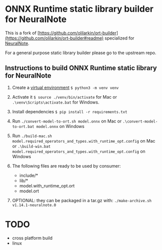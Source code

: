 # ONNX Runtime static library builder for NeuralNote

This is a fork of [https://github.com/olilarkin/ort-builder](https://github.com/olilarkin/ort-builder#readme) specialized for [NeuralNote](https://github.com/DamRsn/NeuralNote).

For a general purpose static library builder please go to the upstream repo.

## Instructions to build ONNX Runtime static library for NeuralNote

1. Create a [virtual environment](https://packaging.python.org/tutorials/installing-packages/#creating-virtual-environments) `$ python3 -m venv venv`

2. Activate it `$ source ./venv/bin/activate` for Mac or `.\venv\Scripts\activate.bat` for Windows.

3. Install dependencies `$ pip install -r requirements.txt`

4. Run `./convert-model-to-ort.sh model.onnx` on Mac or `.\convert-model-to-ort.bat model.onnx` on Windows

5. Run `./build-mac.sh model.required_operators_and_types.with_runtime_opt.config` on Mac or `.\build-win.bat model.required_operators_and_types.with_runtime_opt.config` on Windows

6. The following files are ready to be used by consumer:

	- include/*
	- lib/*
	- model.with_runtime_opt.ort
	- model.ort

7. OPTIONAL: they can be packaged in a tar.gz with: `./make-archive.sh v1.14.1-neuralnote.0`

# TODO

- cross platform build
- linux
